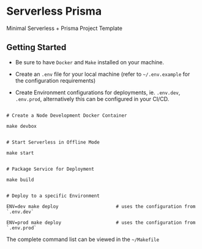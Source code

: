 # Serverless Prisma

Minimal Serverless + Prisma Project Template

## Getting Started

- Be sure to have `Docker` and `Make` installed on your machine.

- Create an `.env` file for your local machine (refer to `~/.env.example` for the configuration requirements)

- Create Environment configurations for deployments, ie. `.env.dev`, `.env.prod`, alternatively this can be configured in your CI/CD.

```console

# Create a Node Development Docker Container

make devbox


# Start Serverless in Offline Mode

make start


# Package Service for Deployment

make build


# Deploy to a specific Environment

ENV=dev make deploy                     # uses the configuration from `.env.dev`

ENV=prod make deploy                    # uses the configuration from `.env.prod`

```

The complete command list can be viewed in the `~/Makefile`
